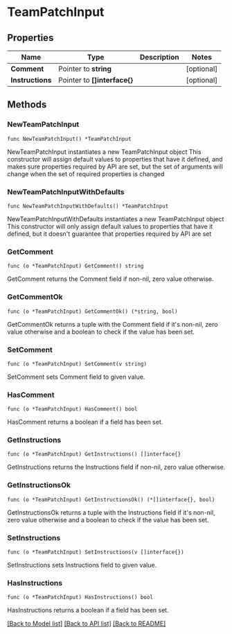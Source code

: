 # TeamPatchInput

## Properties

Name | Type | Description | Notes
------------ | ------------- | ------------- | -------------
**Comment** | Pointer to **string** |  | [optional] 
**Instructions** | Pointer to **[]interface{}** |  | [optional] 

## Methods

### NewTeamPatchInput

`func NewTeamPatchInput() *TeamPatchInput`

NewTeamPatchInput instantiates a new TeamPatchInput object
This constructor will assign default values to properties that have it defined,
and makes sure properties required by API are set, but the set of arguments
will change when the set of required properties is changed

### NewTeamPatchInputWithDefaults

`func NewTeamPatchInputWithDefaults() *TeamPatchInput`

NewTeamPatchInputWithDefaults instantiates a new TeamPatchInput object
This constructor will only assign default values to properties that have it defined,
but it doesn't guarantee that properties required by API are set

### GetComment

`func (o *TeamPatchInput) GetComment() string`

GetComment returns the Comment field if non-nil, zero value otherwise.

### GetCommentOk

`func (o *TeamPatchInput) GetCommentOk() (*string, bool)`

GetCommentOk returns a tuple with the Comment field if it's non-nil, zero value otherwise
and a boolean to check if the value has been set.

### SetComment

`func (o *TeamPatchInput) SetComment(v string)`

SetComment sets Comment field to given value.

### HasComment

`func (o *TeamPatchInput) HasComment() bool`

HasComment returns a boolean if a field has been set.

### GetInstructions

`func (o *TeamPatchInput) GetInstructions() []interface{}`

GetInstructions returns the Instructions field if non-nil, zero value otherwise.

### GetInstructionsOk

`func (o *TeamPatchInput) GetInstructionsOk() (*[]interface{}, bool)`

GetInstructionsOk returns a tuple with the Instructions field if it's non-nil, zero value otherwise
and a boolean to check if the value has been set.

### SetInstructions

`func (o *TeamPatchInput) SetInstructions(v []interface{})`

SetInstructions sets Instructions field to given value.

### HasInstructions

`func (o *TeamPatchInput) HasInstructions() bool`

HasInstructions returns a boolean if a field has been set.


[[Back to Model list]](../README.md#documentation-for-models) [[Back to API list]](../README.md#documentation-for-api-endpoints) [[Back to README]](../README.md)


